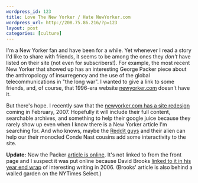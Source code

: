 ```yaml
--- 
wordpress_id: 123
title: Love The New Yorker / Hate NewYorker.com
wordpress_url: http://208.75.86.216/?p=123
layout: post
categories: [culture]
---
```

I'm a New Yorker fan and have been for a while. Yet whenever I read a story I'd like to share with friends, it seems to be among the ones they <em>don't</em> have listed on their site (not even for subscribers!). For example, the most recent New Yorker that showed up has an interesting George Packer piece about the anthropology of insurregency and the use of the global telecommunications in "the long war". I wanted to give a link to some friends, and, of course, that 1996-era website <a href="http://www.newyorker.com">newyorker.com</a> doesn't have it. 

But there's hope. I recently saw that the <a href="http://www.editorsweblog.org/news//2006/12/new_yorker_working_on_web_redesign.php">newyorker.com has a site redesign</a> coming in February, 2007. Hopefully it will include their full content, searchable archives, and something to help their google juice because they rarely show up even when I know there is a New Yorker article I'm searching for. And who knows, maybe the <a href="http://www.reddit.com">Reddit guys</a> and their alien can help our their monocled Conde Nast cousins add some interactivity to the site. 

<b>Update:</b> Now the Packer <a href="http://www.newyorker.com/fact/content/articles/061218fa_fact2">article is online</a>. It's not linked to from the front page and I suspect it was put online because David Brooks <a href="http://select.nytimes.com/2006/12/17/opinion/17brooks.html">linked to it in his year end wrap</a> of interesting writing in 2006. (Brooks' article is also behind a walled garden on the NYTimes Select.)
